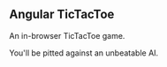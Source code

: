 Angular TicTacToe 
-----------------

An in-browser TicTacToe game.

You'll be pitted against an unbeatable AI. 